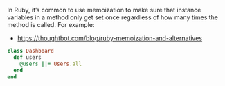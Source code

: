 In Ruby, it’s common to use memoization to make sure that instance variables in a method only 
get set once regardless of how many times the method is called. For example:


* https://thoughtbot.com/blog/ruby-memoization-and-alternatives

```ruby
class Dashboard
  def users
    @users ||= Users.all
  end
end

```

